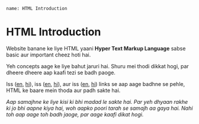 ```ngMeta
name: HTML Introduction
```

# HTML Introduction 

Website banane ke liye HTML yaani **Hyper Text Markup Language** sabse basic aur important cheez hoti hai.

Yeh concepts aage ke liye bahut jaruri hai. Shuru mei thodi dikkat hogi, par dheere dheere aap kaafi tezi se badh paoge.

Iss ([en](http://www.html-5-tutorial.com/), [hi](https://docs.google.com/document/d/1hzf67r68DbODA22iSWmgCIwAqO_yhtivrUKAvMIx5f4/edit)), iss ([en](http://www.html-5-tutorial.com/about-html.htm), [hi](https://docs.google.com/document/d/1iFzyGYDhE5RyG3cn8MCr_HHJ-XhN8UH02GTU0_OjYFs/edit?usp=sharing)), aur iss ([en](http://www.html-5-tutorial.com/html-tag.htm), [hi](https://docs.google.com/document/d/10oWfbzx7Hy9Hq1rh2Oh76NRyCvEbsIzigr6KEmf69Ec/edit)) links se aap aage badhne se pehle, HTML ke baare mein thoda aur padh sakte hai.


_Aap samajhne ke liye kisi ki bhi madad le sakte hai. Par yeh dhyaan rakhe ki jo bhi aapne kiya hai, woh aapko poori tarah se samajh aa gaya hai. Nahi toh aap aage toh badh jaoge, par aage kaafi dikat hogi._
